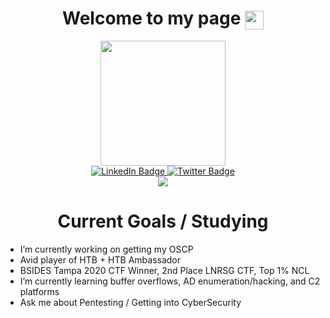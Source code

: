 
<h1 align="center">
  Welcome to my page
  <img src="https://media.giphy.com/media/hvRJCLFzcasrR4ia7z/giphy.gif" width="30px" align="center"/>
</h1>

<div align="center">
  <img src="https://media.giphy.com/media/1kkxWqT5nvLXupUTwK/giphy.gif" width="200" height="200" align="center"/>
  <div id="badges">
  <a href="https://www.linkedin.com/in/nevanbeal">
    <img src="https://img.shields.io/badge/LinkedIn-blue?style=for-the-badge&logo=linkedin&logoColor=white" alt="LinkedIn Badge"/>
  </a>
  <a href="https://twitter.com/N3CkR0">
    <img src="https://img.shields.io/badge/Twitter-blue?style=for-the-badge&logo=twitter&logoColor=white" alt="Twitter Badge"/>
  </a>
</div>
</div>
<div id="page-wrap" align="center" size="8"> 
  <img src="https://komarev.com/ghpvc/?username=N3CKR0&style=flat-square&color=blue" align="center"/>
</div>


<h1 align="center">
Current Goals / Studying
</h1>

- I’m currently working on getting my OSCP
- Avid player of HTB + HTB Ambassador
- BSIDES Tampa 2020 CTF Winner, 2nd Place LNRSG CTF, Top 1% NCL
- I’m currently learning buffer overflows, AD enumeration/hacking, and C2 platforms
- Ask me about Pentesting / Getting into CyberSecurity
